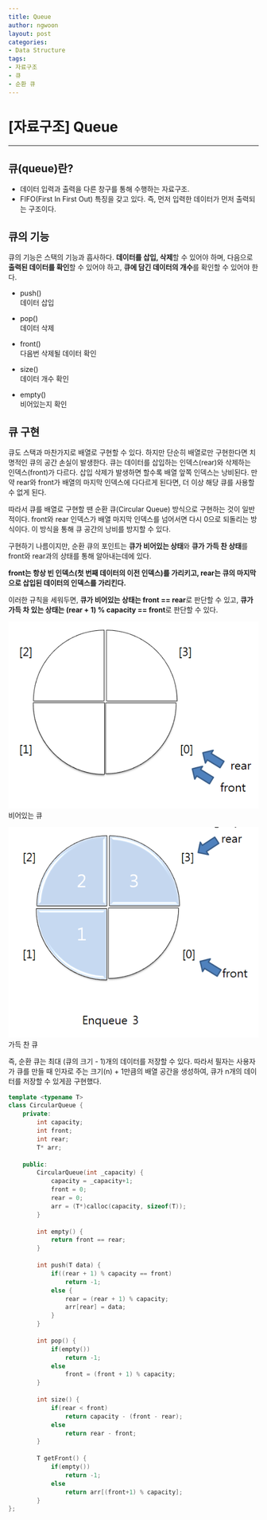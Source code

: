 ```yaml
---
title: Queue
author: ngwoon
layout: post
categories:
- Data Structure
tags:
- 자료구조
- 큐
- 순환 큐
---
```


# [자료구조] Queue
- - -

## 큐(queue)란?

- 데이터 입력과 출력을 다른 창구를 통해 수행하는 자료구조.
- FIFO(First In First Out) 특징을 갖고 있다. 즉, 먼저 입력한 데이터가 먼저 출력되는 구조이다.

## 큐의 기능

큐의 기능은 스택의 기능과 흡사하다. **데이터를 삽입, 삭제**할 수 있어야 하며, 다음으로 **출력된 데이터를 확인**할 수 있어야 하고, **큐에 담긴 데이터의 개수**를 확인할 수 있어야 한다.

- push()<br/>
    데이터 삽입

- pop()<br/>
    데이터 삭제

- front()<br/>
    다음번 삭제될 데이터 확인

- size()<br/>
    데이터 개수 확인

- empty()<br/>
    비어있는지 확인

## 큐 구현

큐도 스택과 마찬가지로 배열로 구현할 수 있다. 하지만 단순히 배열로만 구현한다면 치명적인 큐의 공간 손실이 발생한다. 큐는 데이터를 삽입하는 인덱스(rear)와 삭제하는 인덱스(front)가 다르다. 삽입 삭제가 발생하면 할수록 배열 앞쪽 인덱스는 낭비된다. 만약 rear와 front가 배열의 마지막 인덱스에 다다르게 된다면, 더 이상 해당 큐를 사용할 수 없게 된다.

따라서 큐를 배열로 구현할 땐 순환 큐(Circular Queue) 방식으로 구현하는 것이 일반적이다. front와 rear 인덱스가 배열 마지막 인덱스를 넘어서면 다시 0으로 되돌리는 방식이다. 이 방식을 통해 큐 공간의 낭비를 방지할 수 있다.

구현하기 나름이지만, 순환 큐의 포인트는 **큐가 비어있는 상태**와 **큐가 가득 찬 상태**를 front와 rear과의 상태를 통해 알아내는데에 있다.

**front는 항상 빈 인덱스(첫 번째 데이터의 이전 인덱스)를 가리키고, rear는 큐의 마지막으로 삽입된 데이터의 인덱스를 가리킨다.**

이러한 규칙을 세워두면, **큐가 비어있는 상태는 front == rear**로 판단할 수 있고, **큐가 가득 차 있는 상태는 (rear + 1) % capacity == front**로 판단할 수 있다.

![비어있는 순환 큐](/assets/images/post/Data-Structure/2021-03-28-queue/circular-queue-empty.png)
비어있는 큐

![가득 찬 순환 큐](/assets/images/post/Data-Structure/2021-03-28-queue/circular-queue-full.png)
가득 찬 큐

즉, 순환 큐는 최대 (큐의 크기 - 1)개의 데이터를 저장할 수 있다. 따라서 필자는 사용자가 큐를 만들 때 인자로 주는 크기(n) + 1만큼의 배열 공간을 생성하여, 큐가 n개의 데이터를 저장할 수 있게끔 구현했다.

```cpp
template <typename T>
class CircularQueue {
    private:
        int capacity;
        int front;
        int rear;
        T* arr;

    public:
        CircularQueue(int _capacity) {
            capacity = _capacity+1;
            front = 0;
            rear = 0;
            arr = (T*)calloc(capacity, sizeof(T));
        }

        int empty() {
            return front == rear;
        }

        int push(T data) {
            if((rear + 1) % capacity == front)
                return -1;
            else {
                rear = (rear + 1) % capacity;
                arr[rear] = data;
            }
        }

        int pop() {
            if(empty())
                return -1;
            else
                front = (front + 1) % capacity;
        }

        int size() {
            if(rear < front)
                return capacity - (front - rear);
            else
                return rear - front;
        }

        T getFront() {
            if(empty())
                return -1;
            else
                return arr[(front+1) % capacity];
        }
};
```